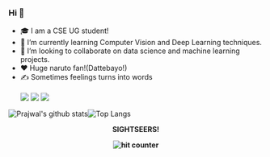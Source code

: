 ### Hi 👋
- 🎓 I am a CSE UG student! 
- 🌱 I’m currently learning Computer Vision and Deep Learning techniques.
- 🤝 I’m looking to collaborate on data science and machine learning projects. 
- ❤️ Huge naruto fan!(Dattebayo!)
- ✍️ Sometimes feelings turns into words<br><br>
[<img src="https://img.shields.io/badge/linkedin-%230077B5.svg?&style=for-the-badge&logo=linkedin&logoColor=white" />](http://www.linkedin.com/in/prajwalmani) [<img src = "https://img.shields.io/badge/instagram-%23E4405F.svg?&style=for-the-badge&logo=instagram&logoColor=white">](http://instagram.com/prajwal.mani)  [<img src="https://img.shields.io/badge/medium-%2312100E.svg?&style=for-the-badge&logo=medium&logoColor=white" />](https://prajwalmani.medium.com/)  

![Prajwal's github stats](https://github-readme-stats.vercel.app/api?username=prajwalmani&count_private=true&show_icons=true&theme=dark)![Top Langs](https://github-readme-stats.vercel.app/api/top-langs/?username=prajwalmani&layout=compact&theme=dark)<br>

<div align="center">
 <p><strong>SIGHTSEERS!<Strong></p>
 <img src="https://profile-counter.glitch.me/prajwalmani/count.svg" alt="hit counter" align="center">
</div>



